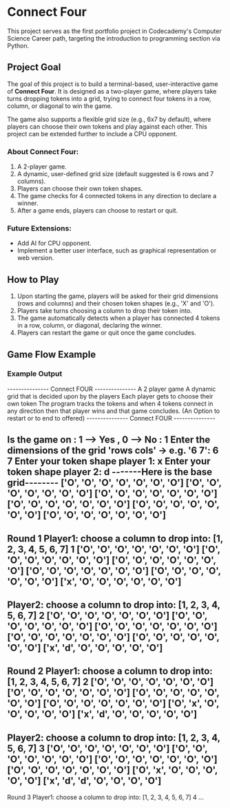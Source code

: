 # Connect Four

This project serves as the first portfolio project in Codecademy's Computer Science Career path, targeting the introduction to programming section via Python.

## Project Goal

The goal of this project is to build a terminal-based, user-interactive game of **Connect Four**. It is designed as a two-player game, where players take turns dropping tokens into a grid, trying to connect four tokens in a row, column, or diagonal to win the game.

The game also supports a flexible grid size (e.g., 6x7 by default), where players can choose their own tokens and play against each other. This project can be extended further to include a CPU opponent.

### About Connect Four:
1. A 2-player game.
2. A dynamic, user-defined grid size (default suggested is 6 rows and 7 columns).
3. Players can choose their own token shapes.
4. The game checks for 4 connected tokens in any direction to declare a winner.
5. After a game ends, players can choose to restart or quit.

### Future Extensions:
- Add AI for CPU opponent.
- Implement a better user interface, such as graphical representation or web version.

## How to Play

1. Upon starting the game, players will be asked for their grid dimensions (rows and columns) and their chosen token shapes (e.g., 'X' and 'O').
2. Players take turns choosing a column to drop their token into.
3. The game automatically detects when a player has connected 4 tokens in a row, column, or diagonal, declaring the winner.
4. Players can restart the game or quit once the game concludes.

## Game Flow Example

### Example Output

---------------      Connect FOUR      ---------------
A 2 player game
A dynamic grid that is decided upon by the players
Each player gets to choose their own token
The program tracks the tokens and when 4 tokens connect in any direction then that player wins and that game concludes. (An Option to restart or to end to offered)
---------------      Connect FOUR      ---------------

Is the game on : 1 --> Yes , 0 --> No : 1
Enter the dimensions of the grid 'rows cols' -> e.g. '6 7': 6 7
Enter your token shape player 1: x
Enter your token shape player 2: d
-------Here is the base grid--------
['O', 'O', 'O', 'O', 'O', 'O', 'O']
['O', 'O', 'O', 'O', 'O', 'O', 'O']
['O', 'O', 'O', 'O', 'O', 'O', 'O']
['O', 'O', 'O', 'O', 'O', 'O', 'O']
['O', 'O', 'O', 'O', 'O', 'O', 'O']
['O', 'O', 'O', 'O', 'O', 'O', 'O']
-----------------------------------
Round 1
Player1: choose a column to drop into: [1, 2, 3, 4, 5, 6, 7] 1
['O', 'O', 'O', 'O', 'O', 'O', 'O']
['O', 'O', 'O', 'O', 'O', 'O', 'O']
['O', 'O', 'O', 'O', 'O', 'O', 'O']
['O', 'O', 'O', 'O', 'O', 'O', 'O']
['O', 'O', 'O', 'O', 'O', 'O', 'O']
['x', 'O', 'O', 'O', 'O', 'O', 'O']
-----------------------------------
Player2: choose a column to drop into: [1, 2, 3, 4, 5, 6, 7] 2
['O', 'O', 'O', 'O', 'O', 'O', 'O']
['O', 'O', 'O', 'O', 'O', 'O', 'O']
['O', 'O', 'O', 'O', 'O', 'O', 'O']
['O', 'O', 'O', 'O', 'O', 'O', 'O']
['O', 'O', 'O', 'O', 'O', 'O', 'O']
['x', 'd', 'O', 'O', 'O', 'O', 'O']
-----------------------------------
Round 2
Player1: choose a column to drop into: [1, 2, 3, 4, 5, 6, 7] 2
['O', 'O', 'O', 'O', 'O', 'O', 'O']
['O', 'O', 'O', 'O', 'O', 'O', 'O']
['O', 'O', 'O', 'O', 'O', 'O', 'O']
['O', 'O', 'O', 'O', 'O', 'O', 'O']
['O', 'x', 'O', 'O', 'O', 'O', 'O']
['x', 'd', 'O', 'O', 'O', 'O', 'O']
-----------------------------------
Player2: choose a column to drop into: [1, 2, 3, 4, 5, 6, 7] 3
['O', 'O', 'O', 'O', 'O', 'O', 'O']
['O', 'O', 'O', 'O', 'O', 'O', 'O']
['O', 'O', 'O', 'O', 'O', 'O', 'O']
['O', 'O', 'O', 'O', 'O', 'O', 'O']
['O', 'x', 'O', 'O', 'O', 'O', 'O']
['x', 'd', 'd', 'O', 'O', 'O', 'O']
-----------------------------------
Round 3
Player1: choose a column to drop into: [1, 2, 3, 4, 5, 6, 7] 4
...
